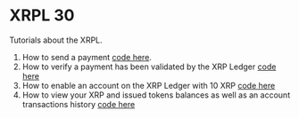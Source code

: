 # XRPL 30

Tutorials about the XRPL.

1. How to send a payment [code here](./src/send-payment.ts).
2. How to verify a payment has been validated by the XRP Ledger [code here](./src/2-send-payment-and-wait.ts)
3. How to enable an account on the XRP Ledger with 10 XRP [code here](./src/3-create-wallet.ts)
4. How to view your XRP and issued tokens balances as well as an account transactions history [code here](./src/4-balance-and-txn.ts)
